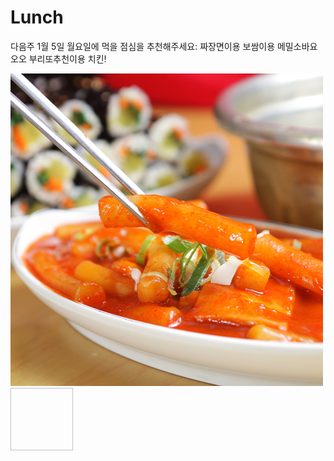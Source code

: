 # Lunch
다음주 1월 5일 월요일에 먹을 점심을 추천해주세요:
짜장면이용 
보쌈이용
메밀소바요오오
부리또추천이용
치킨!

![Alt text](/ttuck.jpg)
<img width="100" height="100"></img>

